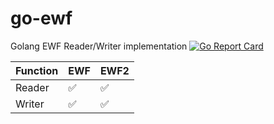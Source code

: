 # go-ewf
Golang EWF Reader/Writer implementation
[![Go Report Card](https://goreportcard.com/badge/github.com/asalih/go-ewf)](https://goreportcard.com/report/github.com/asalih/go-ewf)

| Function | EWF | EWF2 |
| --- | --- | --- |
| Reader | ✅ | ✅ |
| Writer | ✅ | ✅ |